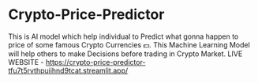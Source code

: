 # Crypto-Price-Predictor
This is AI model which help individual to Predict what gonna happen to price of some famous Crypto Currencies 💵. 
This Machine Learning Model will help others to make Decisions before trading in Crypto Market.
LIVE WEBSITE - https://crypto-price-predictor-tfu7t5rvthpuiihnd9tcat.streamlit.app/

